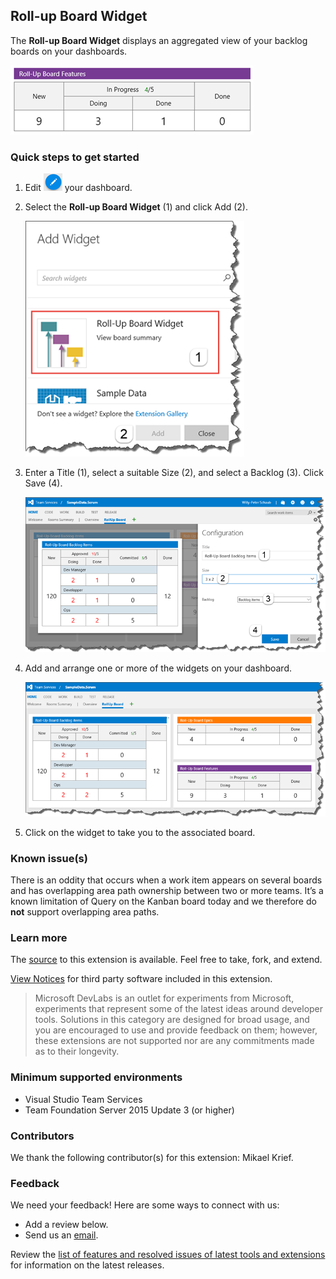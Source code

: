 ## Roll-up Board Widget ##

The **Roll-up Board Widget** displays an aggregated view of your backlog boards on your dashboards.

![sample](img/overview_sample.png)

### Quick steps to get started ###

1. Edit ![](img/overview_edit.png) your dashboard.

2. Select the **Roll-up Board Widget** (1) and click Add (2).

    ![add widget](img/overview_add.png)

3. Enter a Title (1), select a suitable Size (2), and select a Backlog (3). Click Save (4).

    ![configure](img/overview_configure.png)

4. Add and arrange one or more of the widgets on your dashboard.

    ![dashboard](img/overview_dashboard.png)

5. Click on the widget to take you to the associated board. 

### Known issue(s)
There is an oddity that occurs when a work item appears on several boards and has overlapping area path ownership between two or more teams. It’s a known limitation of Query on the Kanban board today and we therefore do **not** support overlapping area paths.

### Learn more

The [source](https://github.com/ALM-Rangers/Roll-Up-Board-Widget-Extension) to this extension is available. Feel free to take, fork, and extend.

[View Notices](https://marketplace.visualstudio.com/_apis/public/gallery/publisher/ms-devlabs/extension/RollUpBoard/latest/assetbyname/ThirdPartyNotices.txt) for third party software included in this extension.

> Microsoft DevLabs is an outlet for experiments from Microsoft, experiments that represent some of the latest ideas around developer tools. Solutions in this category are designed for broad usage, and you are encouraged to use and provide feedback on them; however, these extensions are not supported nor are any commitments made as to their longevity.

### Minimum supported environments ###
- Visual Studio Team Services
- Team Foundation Server 2015 Update 3 (or higher)

### Contributors ###
We thank the following contributor(s) for this extension: Mikael Krief.

### Feedback ###

We need your feedback! Here are some ways to connect with us:

- Add a review below.
- Send us an [email](mailto://mktdevlabs@microsoft.com).

Review the [list of features and resolved issues of latest tools and extensions](https://aka.ms/vsarreleases) for information on the latest releases.